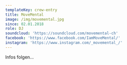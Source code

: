 ```yaml
---
templateKey: crew-entry
title: MoveMental
image: /img/movemental.jpg
since: 02.01.2018
role: DJ
soundcloud: 'https://soundcloud.com/movemental-ch'
facebook: 'https://www.facebook.com/IamMoveMental/'
instagram: 'https://www.instagram.com/_movemental_/'
---
```

Infos folgen...

